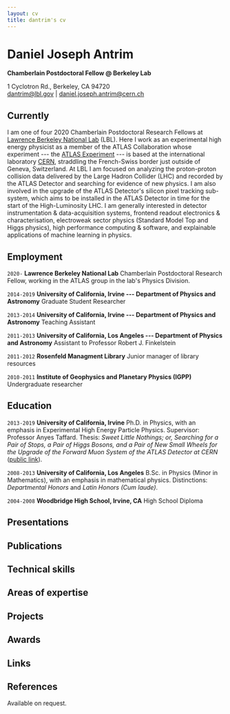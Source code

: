 ```yaml
---
layout: cv
title: dantrim's cv
---
```

# Daniel Joseph Antrim
<strong>Chamberlain Postdoctoral Fellow @ Berkeley Lab </strong>

<div id="workaddress">
1 Cyclotron Rd., Berkeley, CA 94720
</div>

<div id="webaddress">
<a href="mailto:dantrim@lbl.gov">dantrim@lbl.gov</a>
| <a href="mailto:daniel.joseph.antrim@cern.ch">daniel.joseph.antrim@cern.ch</a>
</div>

<!--<div id="webaddress">
<a href="https://dantrim.github.io">dantrim.github.io</a>
|
<i class="fa fa-github"></i> <a href="http://github.com/dantrim">dantrim</a>
|
<i class="fa fa-twitter"></i> <a href="http://twitter.com/dantrim1134">dantrim1134</a>
</div>
-->


## Currently

I am one of four 2020 Chamberlain Postdoctoral Research Fellows at [Lawrence Berkeley National Lab](https://www.lbl.gov/) (LBL).
Here I work as an experimental high energy physicist as a member of the
ATLAS Collaboration whose experiment --- the [ATLAS Experiment](https://atlas.cern/) --- is
based at the international laboratory [CERN](https://home.cern/), straddling the
French-Swiss border just outside of Geneva, Switzerland.
At LBL I am focused on analyzing the proton-proton collision data delivered by
the Large Hadron Collider (LHC) and recorded by the ATLAS Detector and searching
for evidence of new physics.
I am also involved in the upgrade of the ATLAS Detector's silicon pixel tracking sub-system,
which aims to be installed in the ATLAS Detector in time for the start of the High-Luminosity LHC.
I am generally interested in detector instrumentation & data-acquisition systems,
frontend readout electronics & characterisation,
electroweak sector physics (Standard Model Top and Higgs physics), high performance computing &
software, and explainable applications of
machine learning in physics.


## Employment

`2020-` 
__Lawrence Berkeley National Lab__ Chamberlain Postdoctoral Research Fellow,
working in the ATLAS group in the lab's Physics Division.

`2014-2019`
__University of California, Irvine --- Department of Physics and Astronomy__ Graduate Student Researcher

`2013-2014`
__University of California, Irvine --- Department of Physics and Astronomy__ Teaching Assistant

`2011-2013`
__University of California, Los Angeles --- Department of Physics and Astronomy__ Assistant to Professor Robert J. Finkelstein

`2011-2012`
__Rosenfeld Managment Library__ Junior manager of library resources

`2010-2011`
__Institute of Geophysics and Planetary Physics (IGPP)__ Undergraduate researcher

## Education

`2013-2019`
__University of California, Irvine__ Ph.D. in Physics, with an emphasis in Experimental
High Energy Particle Physics. Supervisor: Professor Anyes Taffard. Thesis: _Sweet Little Nothings; or, Searching for a Pair of Stops,
a Pair of Higgs Bosons, and a Pair of New Small Wheels for the Upgrade of the Forward
Muon System of the ATLAS Detector at CERN_ ([public link](https://cds.cern.ch/record/2699575)).

`2008-2013`
__University of California, Los Angeles__ B.Sc. in Physics (Minor in Mathematics), with an
emphasis in mathematical physics. Distinctions: _Departmental Honors_ and _Latin Honors (Cum laude)_.

`2004-2008`
__Woodbridge High School, Irvine, CA__ High School Diploma

<!--
`2012-15`
__University of Edinburgh__ Bioinformatics PhD (supervisors: Colin Semple and Stuart Aitken). My thesis was titled _Unravelling higher order chromatin organisation through statistical analysis_ and is available through the [Edinburgh Research Archive](https://www.era.lib.ed.ac.uk/handle/1842/22906).

`2011-12`
__Imperial College London__ MSc Bioinformatics and Theoretical Systems Biology (_Distinction_)

`2008-11`
__University of York__ BSc Biology (_First class honours_)
-->


## Presentations

<!--
### Tutorials

`2014`
WikiProject Computational Biology half-day tutorial (_ISMB_, Boston, USA)

### Talks

`2015`
EdinbR: The Edinburgh R usergroup (_various_)

MRC IGMM research seminars and section meetings (_various_)

`2014`
Unravelling higher order chromatin structure (_4<sup>th</sup> Edinburgh Bioinformatics meeting_, Edinburgh, UK)

blogR: pop data analysis and R for the web (_Psychology R-users_, Edinburgh, UK)

### Posters

`2015`
_Keystone Epigenomics_ (Keystone CO, USA)

`2014`
_ISMB_ (Boston MA, USA)

_Genome informatics_ (Cambridge, UK)

_Chromatin: From nucleosomes to chromosomes_ (Cambridge, UK)

`2013`
_Genome informatics_ (CSHL NY, USA)

_EpiGeneSys_ (Cambridge, UK)

-->

## Publications

<!--

### Journals
`2017`
Peluso S, Douglas A, Hill A, De Angelis C, __Moore BL__ _et al._ Fibroblast growth factors (FGFs) prime the limb specific Shh enhancer for chromatin changes that balance histone acetylation mediated by E26 transformation-specific (ETS) factors. _eLife_, 6: e28590.

Eberle MA, Fritzilas E, Krusche P, Källberg M, __Moore BL__ _et al._ A reference data set of 5.4 million phased human variants validated by genetic inheritance from sequencing a three-generation 17-member pedigree. _Genome Research_, 27:157-164.

`2016`
Yu N, Nützmann H-W, MacDonald JT, __Moore B__ _et al._ Delineation of metabolic gene clusters in plant genomes by chromatin signatures. _Nucleic Acids Research_, 44(5):2255-2265.

`2015`
__Moore BL__ _et al._ Integrative modeling reveals the principles of multi-scale chromatin boundary formation in human nuclear organization. _Genome Biology_, 16:110.

Fraser J, Ferrai C, Chiariello AM, Schueler M, Rito T, Laudanno G, Barbieri M, __Moore BL__ _et al._ Hierarchical folding and reorganization of chromosomes are linked to transcriptional changes in cellular differentiation. _Molecular systems biology_, 11:852.

`2013`
__Moore BL__ _et al._ High–quality protein backbone reconstruction from alpha carbons using Gaussian mixture models. _Journal of computational chemisty_, 34(22):1881-9.

`2011`
Gardner PP, Daub J, Tate J, __Moore BL__ _et al._ Rfam: Wikipedia, clans and the “decimal” release. _Nucleic acids research_, 39(S1):D141-5.
-->

## Technical skills

<!--
* R
* Python
* Javascript (incl. Typescript, Angular)
* Go
* HTML and CSS
* LaTeX
* Bash
* Git / Mercurial
* UNIX
* Cluster computing
* Docker
* AWS

-->

## Areas of expertise

<!--
* Bioinformatics
* Statistics
* Machine learning
* Data visualisation
* Software development
* NGS and variant calling
-->

## Projects

<!--
### github

My [personal github account](https://github.com/blmoore) hosts my hobby development projects as well as listing contributions to open source tools. Examples include: shiny apps [blackspot](https://github.com/blmoore/blackspot) and [shinybrot](https://github.com/blmoore/shinybrot), as well as an R package hosted by CRAN ([mandelbrot](https://github.com/blmoore/mandelbrot)).

### blog

I write a data science blog at [blm.io](http://blm.io/blog) where I apply R and Python to open datasets and write-up the results. My posts have been featured by sites including FiveThirtyEight, BuzzFeed, AVclub, io9 and more, and also led to being an invited blogger at the Huffington Post. My original wordpress blog ([benjaminlmoore.wordpress.com](http://benjaminlmoore.wordpress.com)) has received over 150,000 unique visitors from 180 countries.

### EdinbR

I co-founded a usergroup for the R programming language in Edinburgh called EdinbR. I helped to organise our monthly meetings and built our website: [edinbr.org](http://edinbr.org). Our meetings attract 30-50 statisticians, data scientists and developers for talks and discussion about the R language and its applications. We're sponsored by Revolution Analytics and have an organisational github account at [github.com/EdinbR](https://github.com/EdinbR).

### datarea

I entered Imperial College's [Summer Data Challenge](https://www.imperial.ac.uk/data-science/education/summer-data-challenge/) competition, where entrants analysed a given dataset and then proposed a startup idea based on their results. I developed a modelling technique to select housing areas for investment and was awarded third place: £2,000 and startup support from Imperial Create Lab. My entry can be seen at [blm.io/datarea](http://blm.io/datarea) and the code is shared on my github account.

-->

## Awards

<!--

MRC Capacity building scholarship (PhD fees + enhanced stipend)

MRC Full postgraduate scholarship (MSc fees + stipend)

ISCB computational biology Wikipedia competition 2013 ([doi:10.1371/journal.pcbi.1003242](http://dx.doi.org/10.1371/journal.pcbi.1003242); 2nd place)

Imperial Create Lab's "Summer data challenge" ([summerdatachallenge.com](http://summerdatachallenge.com); 3rd place)

Individual engagement grant from the Wikimedia Foundation to attend ISMB 2014

Training accreditation for Wikimedia UK, the national chapter of the Wikimedia Foundation

Front cover design selected for J. Comp. Chem. (34:22) ([doi:10.1002/jcc.23388](http://dx.doi.org/10.1002/jcc.23388))

-->

## Links

<!-- fa are fontawesome, ai are academicons -->
<!--
* <i class="fa fa-envelope"></i> <a href="mailto:ben@blm.io">ben@blm.io</a><br />
* <i class="fa fa-github"></i> <a href="http://github.com/blmoore">blmoore</a><br />
* <i class="fa fa-twitter"></i> <a href="http://twitter.com/benjaminlmoore">benjaminlmoore</a><br />
* <i class="fa fa-linkedin"></i> <a href="https://www.linkedin.com/in/blmoore/">LinkedIn</a>
* <i class="fa fa-stack-overflow"></i> <a href="http://stackoverflow.com/users/1274516/blmoore">StackOverflow</a>
* <i class="fa fa-wikipedia"></i> <a href="https://en.wikipedia.org/wiki/User:Ben_Moore">Wikipedia Userpage</a><br />
* <i class="ai ai-google-scholar"></i> <a href="http://scholar.google.com/citations?user=YMxsGpsAAAAJ">Google scholar</a>
* <i class="ai ai-orcid"></i> <a href="https://orcid.org/0000-0002-4074-1933">ORCiD</a>
* <i class="ai ai-figshare"></i> <a href="https://figshare.com/authors/Benjamin_Moore/99461">figshare</a>

-->

## References

Available on request.

<!-- ### Footer

Last updated: May 2013 -->
